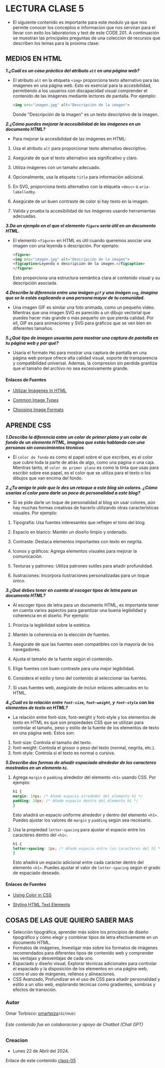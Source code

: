 # LECTURA CLASE 5

- El siguiente contenido es importante para este modulo ya que nos permite conocer los conceptos e informacion que nos serviran para el llevar con exito los laboratorios y test de este CODE 201.
A continuación se muestran las principales preguntas de una colección de recursos que describen los temas para la proxima clase:

## MEDIOS EN HTML
  
***1.¿Cuál es un caso práctico del atributo `alt` en una página web?***

- El atributo `alt` en la etiqueta `<img>` proporciona texto alternativo para las imágenes en una página web. Esto es esencial para la accesibilidad, permitiendo a los usuarios con discapacidad visual comprender el contenido de las imágenes mediante lectores de pantalla. Por ejemplo:

    ```html
  <img src="imagen.jpg" alt="Descripción de la imagen">
    ```  

    Donde "Descripción de la imagen" es un texto descriptivo de la imagen.

***2.¿Cómo puedes mejorar la accesibilidad de las imágenes en un documento HTML?***

- Para mejorar la accesibilidad de las imágenes en HTML:

1. Usa el atributo `alt` para proporcionar texto alternativo descriptivo.

2. Asegúrate de que el texto alternativo sea significativo y claro.

3. Utiliza imágenes con un tamaño adecuado.

4. Opcionalmente, usa la etiqueta `title` para información adicional.

5. En SVG, proporciona texto alternativo con la etiqueta `<desc>` o `aria-labelledby`.

6. Asegúrate de un buen contraste de color si hay texto en la imagen.

7. Valida y prueba la accesibilidad de tus imágenes usando herramientas adecuadas.

***3.Da un ejemplo en el que el elemento `figure` sería útil en un documento HTML.***

- El elemento `<figure>` en HTML es útil cuando queremos asociar una imagen con una leyenda o descripción. Por ejemplo:

    ```html
    <figure>
    <img src="imagen.jpg" alt="Descripción de la imagen">
    <figcaption>Leyenda o descripción de la imagen.</figcaption>
    </figure>
    ```  

    Esto proporciona una estructura semántica clara al contenido visual y su descripción asociada.

***4.Describe la diferencia entre una imágen `gif` y una imágen `svg`, imagina que se lo estás explicando a una persona mayor de tu comunidad.***

- Una imagen GIF es similar una foto animada, como un pequeño video. Mientras que una imagen SVG es parecido a un dibujo vectorial que puedes hacer más grande o más pequeño sin que pierda calidad. Por ell, GIF es para animaciones y SVG para gráficos que se ven bien en diferentes tamaños.

***5.¿Qué tipo de imagen usuarías para mostrar una captura de pantalla en tu página web y por qué?***

- Usaría el formato `PNG` para mostrar una captura de pantalla en una página web porque ofrece alta calidad visual, soporte de transparencia y compatibilidad universal. Ademas, la compresion sin perdida grantiza que el tamaño del archivo no sea excesivamente grande.
  
#### Enlaces de Fuentes

- [Utilizar Imágenes In HTML](https://developer.mozilla.org/es/docs/Learn/HTML/Multimedia_and_embedding/Images_in_HTML)

- [Common Image Types](https://developer.mozilla.org/en-US/docs/Web/Media/Formats/Image_types)

- [Choosing Image Formats](https://developer.mozilla.org/en-US/docs/Web/Media/Formats/Image_types#choosing_an_image_format)

## APRENDE CSS

***1.Describe la diferencia entre un color de primer plano y un color de fondo de un elemento HTML, imagina que estás hablando con una personas sin conocimientos técnicos***

- El `color de fondo` es como el papel sobre el que escribes, es el color que cubre toda la parte de atrás de algo, como una página o una caja. Mientras tanto, el `color de primer plano` es como la tinta que usas para escribir sobre ese papel, es el color que se utiliza para el texto o los dibujos que van encima del fondo.

***2.¿Tu amigo te pide que le des un retoque a este blog sin colores. ¿Cómo usarías el color para darle un poco de personalidad a este blog?***

- Si se pide darle un toque de personalidad al blog sin usar colores, aún hay muchas formas creativas de hacerlo utilizando otras características visuales. Por ejemplo:

1. Tipografía: Usa fuentes interesantes que reflejen el tono del blog.

2. Espacio en blanco: Mantén un diseño limpio y ordenado.

3. Contraste: Destaca elementos importantes con texto en negrita.

4. Iconos y gráficos: Agrega elementos visuales para mejorar la comunicación.

5. Texturas y patrones: Utiliza patrones sutiles para añadir profundidad.

6. Ilustraciones: Incorpora ilustraciones personalizadas para un toque único.

***3.¿Qué debes tener en cuenta al escoger tipos de letra para un documento HTML?***

- Al escoger tipos de letra para un documento HTML, es importante tener en cuenta varios aspectos para garantizar una buena legibilidad y coherencia en el diseño. Por ejemplo:

1. Prioriza la legibilidad sobre la estética.

2. Mantén la coherencia en la elección de fuentes.

3. Asegúrate de que las fuentes sean compatibles con la mayoría de los navegadores.

4. Ajusta el tamaño de la fuente según el contenido.

5. Elige fuentes con buen contraste para una mejor legibilidad.

6. Considera el estilo y tono del contenido al seleccionar las fuentes.

7. Si usas fuentes web, asegúrate de incluir enlaces adecuados en tu HTML.

***4.¿Cuál es la relación entre `font-size`, `font-weight`, y `font-style` con los elementos de texto en HTML?***

- La relación entre font-size, font-weight y font-style y los elementos de texto en HTML es que son propiedades CSS que se utilizan para controlar el tamaño, peso y estilo de la fuente de los elementos de texto en una página web. Estos son:

1. font-size: Controla el tamaño del texto.
2. font-weight: Controla el grosor o peso del texto (normal, negrita, etc.).
3. font-style: Controla si el texto es normal o cursiva.

***5.Describe dos formas de añadir espaciado alrededor de los caracteres mostrados en un elemento `h1`.***

1. Agrega `margin` o `padding` alrededor del elemento `<h1>` usando CSS. Por ejemplo:

    ```css
    h1 {
    margin: 10px; /* Añade espacio alrededor del elemento h1 */
    padding: 10px; /* Añade espacio dentro del elemento h1 */
    }
    ``` 

    Esto añadirá un espacio uniforme alrededor y dentro del elemento `<h1>`. Puedes ajustar los valores de `margin` y `padding` según sea necesario.

2. Usa la propiedad `letter-spacing` para ajustar el espacio entre los caracteres dentro del `<h1>`.

    ```css
    h1 {
    letter-spacing: 2px; /* Añade espacio entre los caracteres del h1 */
    }
    ```

    Esto añadirá un espacio adicional entre cada carácter dentro del elemento `<h1>`. Puedes ajustar el valor de `letter-spacing` según el grado de espaciado deseado.

#### Enlaces de Fuentes

- [Using Color in CSS](https://developer.mozilla.org/en-US/docs/Web/CSS/CSS_Colors/Applying_color)

- [Styling HTML Text Elements](https://developer.mozilla.org/es/docs/Learn/CSS/Styling_text/Fundamentals)

## COSAS DE LAS QUE QUIERO SABER MAS

- Selección tipográfica, aprender más sobre los principios de diseño tipográfico y cómo elegir y combinar tipos de letra efectivamente en un documento HTML.
- Formatos de imágenes, Investigar más sobre los formatos de imágenes recomendados para diferentes tipos de contenido web y comprender las ventajas y desventajas de cada uno.
- Espaciado y diseño visual, Explorar técnicas adicionales para controlar el espaciado y la disposición de los elementos en una página web, como el uso de márgenes, rellenos y alineaciones.
- CSS Avanzado, Profundizar en el uso de CSS para añadir personalidad y estilo a un sitio web, explorando técnicas como gradientes, sombras y efectos de transición.

### Autor

  Omar Torbisco: [omartpiza](https://github.com/omartpiza)`(GitHub)`

###### *Este contenido fue en colaboracion y apoyo de Chatbot (Chat GPT)*

### Creacion

- Lunes 22 de Abril del 2024.

Enlace de este contenido [class-05](https://omartpiza.github.io/reading-notes/201/class-05)